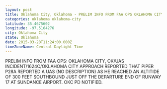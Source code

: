 ```yaml
---
layout: post
title: Oklahoma City, Oklahoma - PRELIM INFO FROM FAA OPS OKLAHOMA CITY OK UAS INCIDENT 1624C OKLAHOMA CITY APPROACH REPORTED
categories: oklahoma oklahoma-city
latitude: 35.4675602
longitude: -97.5164276
city: Oklahoma City
state: Oklahoma
date: 2015-03-28T11:24:00.000Z
timeZoneName: Central Daylight Time
---
```


PRELIM INFO FROM FAA OPS: OKLAHOMA CITY, OK/UAS INCIDENT/1624C/OKLAHOMA CITY APPROACH REPORTED THAT PIPER P28A REPORTED A UAS (NO DESCRIPTION) AS HE REACHED AN ALTITIDE OF 300 FEET SOUTHBOUND JUST OFF THE DEPARTURE END OF RUNWAY 17 AT SUNDANCE AIRPORT. OKC PD NOTIFIED.